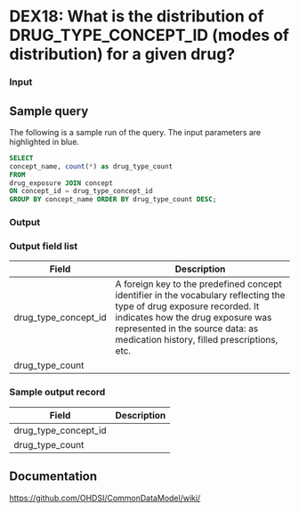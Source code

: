# DEX18: What is the distribution of DRUG_TYPE_CONCEPT_ID (modes of distribution) for a given drug?

### Input <None>

## Sample query
The following is a sample run of the query. The input parameters are highlighted in blue.

```sql
SELECT 
concept_name, count(*) as drug_type_count 
FROM 
drug_exposure JOIN concept 
ON concept_id = drug_type_concept_id 
GROUP BY concept_name ORDER BY drug_type_count DESC; 
```

### Output

### Output field list

|  Field |  Description |
| --- | --- | 
| drug_type_concept_id | A foreign key to the predefined concept identifier in the vocabulary reflecting the type of drug exposure recorded. It indicates how the drug exposure was represented in the source data: as medication history, filled prescriptions, etc. |
| drug_type_count |   |


### Sample output record

|  Field |  Description |
| --- | --- |
| drug_type_concept_id |   |
| drug_type_count |   |

## Documentation
https://github.com/OHDSI/CommonDataModel/wiki/
